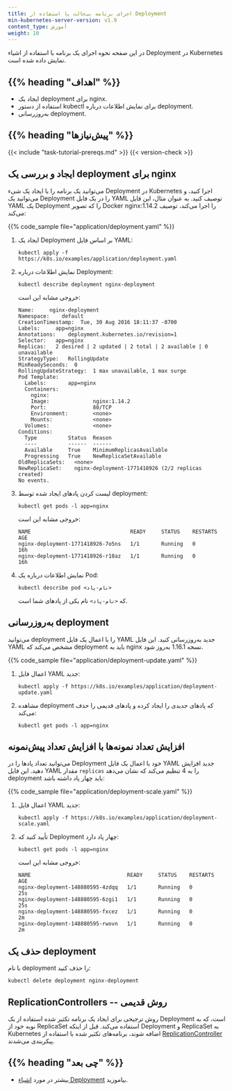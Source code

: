 ```yaml
---
title: اجرای برنامه بی‌حالت با استفاده از Deployment
min-kubernetes-server-version: v1.9
content_type: آموزش
weight: 10
---
```


<!-- مرور -->

در این صفحه نحوه اجرای یک برنامه با استفاده از اشیاء Deployment در Kubernetes نمایش داده شده است.

## {{% heading "اهداف" %}}

- ایجاد یک deployment برای nginx.
- استفاده از دستور kubectl برای نمایش اطلاعات درباره deployment.
- به‌روزرسانی deployment.

## {{% heading "پیش‌نیازها" %}}

{{< include "task-tutorial-prereqs.md" >}} {{< version-check >}}

<!-- محتوای درس -->

## ایجاد و بررسی یک deployment برای nginx

می‌توانید یک برنامه را با ایجاد یک شیء Deployment در Kubernetes اجرا کنید، و می‌توانید یک Deployment را در یک فایل YAML توصیف کنید. به عنوان مثال، این فایل YAML یک Deployment را که تصویر Docker nginx:1.14.2 را اجرا می‌کند، توصیف می‌کند:

{{% code_sample file="application/deployment.yaml" %}}

1. ایجاد یک Deployment بر اساس فایل YAML:

   ```shell
   kubectl apply -f https://k8s.io/examples/application/deployment.yaml
   ```

1. نمایش اطلاعات درباره Deployment:

   ```shell
   kubectl describe deployment nginx-deployment
   ```

   خروجی مشابه این است:

   ```
   Name:     nginx-deployment
   Namespace:    default
   CreationTimestamp:  Tue, 30 Aug 2016 18:11:37 -0700
   Labels:     app=nginx
   Annotations:    deployment.kubernetes.io/revision=1
   Selector:   app=nginx
   Replicas:   2 desired | 2 updated | 2 total | 2 available | 0 unavailable
   StrategyType:   RollingUpdate
   MinReadySeconds:  0
   RollingUpdateStrategy:  1 max unavailable, 1 max surge
   Pod Template:
     Labels:       app=nginx
     Containers:
       nginx:
       Image:              nginx:1.14.2
       Port:               80/TCP
       Environment:        <none>
       Mounts:             <none>
     Volumes:              <none>
   Conditions:
     Type          Status  Reason
     ----          ------  ------
     Available     True    MinimumReplicasAvailable
     Progressing   True    NewReplicaSetAvailable
   OldReplicaSets:   <none>
   NewReplicaSet:    nginx-deployment-1771418926 (2/2 replicas created)
   No events.
   ```

1. لیست کردن پادهای ایجاد شده توسط deployment:

   ```shell
   kubectl get pods -l app=nginx
   ```

   خروجی مشابه این است:

   ```
   NAME                                READY     STATUS    RESTARTS   AGE
   nginx-deployment-1771418926-7o5ns   1/1       Running   0          16h
   nginx-deployment-1771418926-r18az   1/1       Running   0          16h
   ```

1. نمایش اطلاعات درباره یک Pod:

   ```shell
   kubectl describe pod <نام-پاد>
   ```

   که `<نام-پاد>` نام یکی از پادهای شما است.

## به‌روزرسانی deployment

می‌توانید deployment را با اعمال یک فایل YAML جدید به‌روزرسانی کنید. این فایل YAML مشخص می‌کند که deployment باید به nginx نسخه 1.16.1 به‌روز شود.

{{% code_sample file="application/deployment-update.yaml" %}}

1. اعمال فایل YAML جدید:

   ```shell
   kubectl apply -f https://k8s.io/examples/application/deployment-update.yaml
   ```

1. مشاهده deployment که پادهای جدیدی را ایجاد کرده و پادهای قدیمی را حذف می‌کند:

   ```shell
   kubectl get pods -l app=nginx
   ```

## افزایش تعداد نمونه‌ها با افزایش تعداد پیش‌نمونه

می‌توانید تعداد پادها را در Deployment خود با اعمال یک فایل YAML جدید افزایش دهید. این فایل YAML مقدار `replicas` را به 4 تنظیم می‌کند که نشان می‌دهد deployment باید چهار پاد داشته باشد:

{{% code_sample file="application/deployment-scale.yaml" %}}

1. اعمال فایل YAML جدید:

   ```shell
   kubectl apply -f https://k8s.io/examples/application/deployment-scale.yaml
   ```

1. تأیید کنید که Deployment چهار پاد دارد:

   ```shell
   kubectl get pods -l app=nginx
   ```

   خروجی مشابه این است:

   ```
   NAME                               READY     STATUS    RESTARTS   AGE
   nginx-deployment-148880595-4zdqq   1/1       Running   0          25s
   nginx-deployment-148880595-6zgi1   1/1       Running   0          25s
   nginx-deployment-148880595-fxcez   1/1       Running   0          2m
   nginx-deployment-148880595-rwovn   1/1       Running   0          2m
   ```

## حذف یک deployment

با نام deployment را حذف کنید:

```shell
kubectl delete deployment nginx-deployment
```

## ReplicationControllers -- روش قدیمی

روش ترجیحی برای ایجاد یک برنامه تکثیر شده استفاده از یک Deployment است، که به نوبه خود از ReplicaSet استفاده می‌کند. قبل از اینکه Deployment و ReplicaSet به Kubernetes اضافه شوند، برنامه‌های تکثیر شده با استفاده از [ReplicationController](/docs/concepts/workloads/controllers/replicationcontroller/) پیکربندی می‌شدند.

## {{% heading "چی بعد" %}}

- بیشتر در مورد [اشیاء Deployment](/docs/concepts/workloads/controllers/deployment/) بیاموزید.
